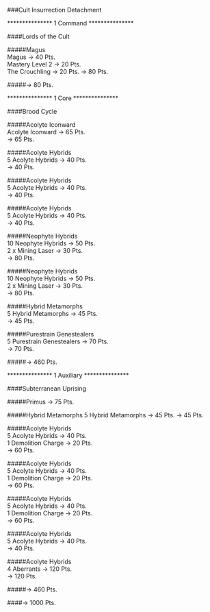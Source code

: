 ###Cult Insurrection Detachment  

*************** 1 Command ***************  

####Lords of the Cult

#####Magus  
Magus -> 40 Pts.  
Mastery Level 2 -> 20 Pts.  
The Crouchling -> 20 Pts.
-> 80 Pts.

#####-> 80 Pts.  

*************** 1 Core ***************  

####Brood Cycle

#####Acolyte Iconward  
Acolyte Iconward -> 65 Pts.  
-> 65 Pts.

#####Acolyte Hybrids  
5 Acolyte Hybrids -> 40 Pts.  
-> 40 Pts.  

#####Acolyte Hybrids  
5 Acolyte Hybrids -> 40 Pts.  
-> 40 Pts.  

#####Acolyte Hybrids  
5 Acolyte Hybrids -> 40 Pts.  
-> 40 Pts.  

#####Neophyte Hybrids  
10 Neophyte Hybrids -> 50 Pts.  
2 x Mining Laser -> 30 Pts.  
-> 80 Pts.  

#####Neophyte Hybrids  
10 Neophyte Hybrids -> 50 Pts.  
2 x Mining Laser -> 30 Pts.  
-> 80 Pts.  

#####Hybrid Metamorphs  
5 Hybrid Metamorphs -> 45 Pts.  
-> 45 Pts.  

#####Purestrain Genestealers  
5 Purestrain Genestealers -> 70 Pts.  
-> 70 Pts.  

#####-> 460 Pts.  

*************** 1 Auxiliary ***************  

####Subterranean Uprising  

#####Primus
-> 75 Pts.

#####Hybrid Metamorphs
5 Hybrid Metamorphs -> 45 Pts.
-> 45 Pts.  
 
#####Acolyte Hybrids  
5 Acolyte Hybrids -> 40 Pts.  
1 Demolition Charge -> 20 Pts.  
-> 60 Pts.  

#####Acolyte Hybrids  
5 Acolyte Hybrids -> 40 Pts.  
1 Demolition Charge -> 20 Pts.  
-> 60 Pts.  

#####Acolyte Hybrids  
5 Acolyte Hybrids -> 40 Pts.  
1 Demolition Charge -> 20 Pts.  
-> 60 Pts.  

#####Acolyte Hybrids  
5 Acolyte Hybrids -> 40 Pts.  
-> 40 Pts.  

#####Acolyte Hybrids  
4 Aberrants -> 120 Pts.  
-> 120 Pts.  

#####-> 460 Pts.  

####-> 1000 Pts.

